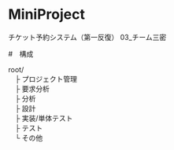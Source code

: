 # MiniProject
チケット予約システム（第一反復）
03_チーム三密

#　構成

root/<br>
　├ プロジェクト管理<br>
　├ 要求分析<br>
　├ 分析<br>
　├ 設計<br>
　├ 実装/単体テスト<br>
　├ テスト<br>
　└ その他<br>
